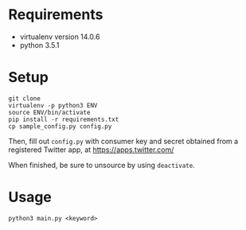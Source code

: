 # Requirements
* virtualenv version 14.0.6
* python 3.5.1

# Setup
```
git clone
virtualenv -p python3 ENV
source ENV/bin/activate
pip install -r requirements.txt
cp sample_config.py config.py
```

Then, fill out `config.py` with consumer key and secret obtained from a registered Twitter app, at https://apps.twitter.com/

When finished, be sure to unsource by using `deactivate`.

# Usage
```
python3 main.py <keyword>
```

